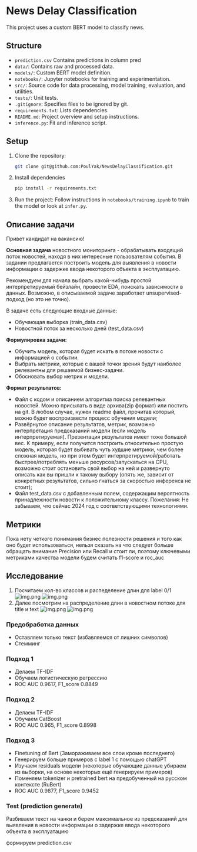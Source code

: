 # News Delay Classification

This project uses a custom BERT model to classify news.

## Structure

- `prediction.csv` Contains predictions in column pred
- `data/`: Contains raw and processed data.
- `models/`: Custom BERT model definition.
- `notebooks/`: Jupyter notebooks for training and experimentation.
- `src/`: Source code for data processing, model training, evaluation, and utilities.
- `tests/`: Unit tests.
- `.gitignore`: Specifies files to be ignored by git.
- `requirements.txt`: Lists dependencies.
- `README.md`: Project overview and setup instructions.
- `inference.py`: Fit and inference script.

## Setup

1. Clone the repository:
   ```bash
   git clone git@github.com:PoulYak/NewsDelayClassification.git
   ```
2. Install dependencies

    ```bash
   pip install -r requirements.txt
   ```
3. Run the project:
   Follow instructions in `notebooks/training.ipynb` to train the model or look at `infer.py`.

## Описание задачи

Привет кандидат на вакансию!

**Основная задача** новостного мониторинга - обрабатывать входящий поток новостей,
находя в них интересные пользователям события. В задании предлагается построить модель
для выявления в новости информации о задержке ввода некоторого объекта в эксплуатацию.

Рекомендуем для начала выбрать какой-нибудь простой интерпретируемый бейзлайн, провести EDA,
поискать зависимости в данных. Возможно, в описываемой задаче заработает unsupervised-подход (но это не точно).

В задаче есть следующие входные данные:

- Обучающая выборка (train_data.csv)
- Новостной поток за несколько дней (test_data.csv)

**Формулировка задачи:**

- Обучить модель, которая будет искать в потоке новости с информацией о событии.
- Выбрать метрики, которые с вашей точки зрения будут наиболее релевантны для решаемой бизнес-задачи.
- Обосновать выбор метрик и модели.

**Формат результатов:**

- Файл с кодом и описанием алгоритма поиска релевантных новостей. Можно присылать в виде архива(zip формат) или постить
  на git. В любом случае, нужен readme файл, прочитав который, можно будет воспроизвести процесс обучения модели;
- Развёрнутое описание результатов, метрик, возможно интерпретация предсказаний модели (если модель интерпретируемая).
  Презентация результатов имеет тоже большой вес. К примеру, если получится построить относительно простую модель,
  которая будет выбивать чуть худшие метрики, чем более сложная модель, но при этом будет интерпретируемой/работать
  быстрее/потреблять меньше ресурсов/запускаться на CPU, возможно стоит остановить свой выбор на ней и развернуто
  описать как вы пришли к такому выбору (опять же, зависит от конкретных результатов, сильно гнаться за скоростью
  инференса не стоит);
- Файл test_data.csv с добавленным полем, содержащим вероятность принадлежности новости к положительному классу.
  Пожелания:
  Не забываем, что сейчас 2024 год с соответствующими технологиями.

## Метрики

Пока нету четкого понимания бизнес полезности решения и того как оно будет использоваться,
нельзя сказать на что следует больше обращать внимание Precision или Recall и стоит ли,
поэтому ключевыми метриками качества модели будем считать f1-score и roc_auc

## Исследование

1. Посчитаем кол-во классов и распеделение длин для label 0/1
   ![img.png](img/img.png)
   ![img.png](img/img2.png)
2. Далее посмотрим на распределение длин в новостном потоке для title и text
   ![img.png](img/img3.png)
   ![img.png](img/img4.png)

### Предобработка данных

- Оставляем только текст (избавляемся от лишних символов)
- Стемминг

### Подход 1

- Делаем TF-IDF
- Обучаем логистическую регрессию
- ROC AUC 0.9617, F1_score 0.8849

### Подход 2

- Делаем TF-IDF
- Обучаем CatBoost
- ROC AUC 0.965, F1_score 0.8998

### Подход 3

- Finetuning of Bert (Замораживаем все слои кроме последнего)
- Генерируем больше примеров c label 1 с помощью chatGPT
- Изучаем residuals модели (некоторые обучающие данные убираем из выборки, на основе некоторых ещё генерируем примеров)
- Поменяем tokenizer и pretrained bert на предобученный на русском контексте (RuBert)
- ROC AUC 0.9877, F1_score 0.9452

### Test (prediction generate)

Разбиваем текст на чанки и берем максимальное из предсказаний
для выявления в новости информации о задержке ввода некоторого объекта в эксплуатацию

формируем prediction.csv
